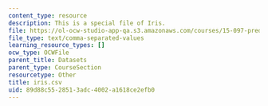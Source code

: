 ```yaml
---
content_type: resource
description: This is a special file of Iris.
file: https://ol-ocw-studio-app-qa.s3.amazonaws.com/courses/15-097-prediction-machine-learning-and-statistics-spring-2012/89d88c5528513adc4002a1618ce2efb0_iris.csv
file_type: text/comma-separated-values
learning_resource_types: []
ocw_type: OCWFile
parent_title: Datasets
parent_type: CourseSection
resourcetype: Other
title: iris.csv
uid: 89d88c55-2851-3adc-4002-a1618ce2efb0
---
```

